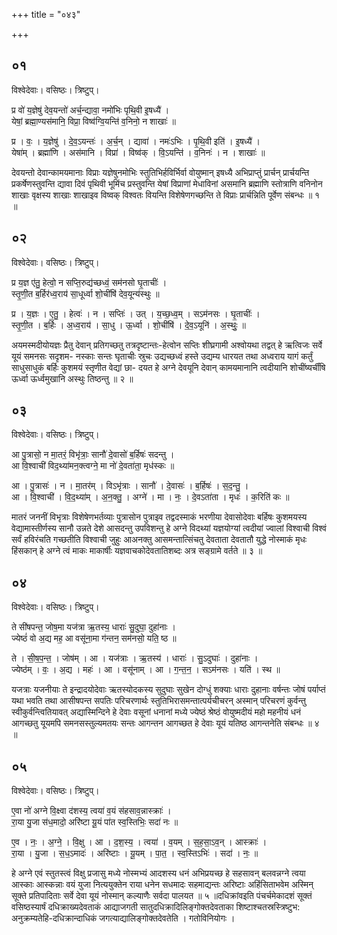 +++
title = "०४३"

+++


## ०१
विश्वेदेवाः। वसिष्ठः। त्रिष्टुप्।

प्र वो॑ य॒ज्ञेषु॑ देव॒यन्तो॑ अर्च॒न्द्यावा॒ नमो॑भिः पृथि॒वी इ॒षध्यै॑ ।  
येषां॒ ब्रह्मा॒ण्यस॑मानि॒ विप्रा॒ विष्व॑ग्वि॒यन्ति॑ व॒निनो॒ न शाखाः॑ ॥

प्र । वः॒ । य॒ज्ञेषु॑ । दे॒व॒ऽयन्तः॑ । अ॒र्च॒न् । द्यावा॑ । नमः॑ऽभिः । पृ॒थि॒वी इति॑ । इ॒षध्यै॑ ।  
येषा॑म् । ब्रह्मा॑णि । अस॑मानि । विप्रा॑ । विष्व॑क् । वि॒ऽयन्ति॑ । व॒निनः॑ । न । शाखाः॑ ॥

देवयन्तो देवान्कामयमानाः विप्राः यज्ञेषुनमोभिः स्तुतिभिर्हविर्भिर्वा वोयुष्मान् इषध्यै अभिप्राप्तुं प्रार्चन् प्रार्चयन्ति प्रकर्षेणस्तुवन्ति द्यावा दिवं पृथिवी भूमिंच प्रस्तुवन्ति येषां विप्राणां मेधाविनां असमानि ब्रह्माणि स्तोत्राणि वनिनोन शाखाः वृक्षस्य शाखाः शाखाइव विष्वक् विश्वतः वियन्ति विशेषेणगच्छन्ति ते विप्राः प्रार्चन्निति पूर्वेण संबन्धः ॥ १ ॥

## ०२
विश्वेदेवाः। वसिष्ठः। त्रिष्टुप्।

प्र य॒ज्ञ ए॑तु॒ हेत्वो॒ न सप्ति॒रुद्य॑च्छध्वं॒ सम॑नसो घृ॒ताचीः॑ ।  
स्तृ॒णी॒त ब॒र्हिर॑ध्व॒राय॑ सा॒धूर्ध्वा शो॒चींषि॑ देव॒यून्य॑स्थुः ॥

प्र । य॒ज्ञः । ए॒तु॒ । हेत्वः॑ । न । सप्तिः॑ । उत् । य॒च्छ॒ध्व॒म् । सऽम॑नसः । घृ॒ताचीः॑ ।  
स्तृ॒णी॒त । ब॒र्हिः । अ॒ध्व॒राय॑ । सा॒धु । ऊ॒र्ध्वा । शो॒चींषि॑ । दे॒व॒ऽयूनि॑ । अ॒स्थुः॒ ॥

अयमस्मदीयोयज्ञः प्रैतु देवान् प्रतिगच्छतु तत्रदृष्टान्तः-हेत्वोन सप्तिः शीघ्रगामी अश्वोयथा तद्वत् हे ऋत्विजः सर्वे यूयं समनसः सदृशम- नस्काः सन्तः घृताचीः स्रुचः उद्यच्छध्वं हस्ते उद्यम्य धारयत तथा अध्वराय यागं कर्तुं साधुसाधुकं बर्हिः कुशमयं स्तृणीत वेद्यां छा- दयत हे अग्ने देवयूनि देवान् कामयमानानि त्वदीयानि शोचींष्यर्चींषि ऊर्ध्वा ऊर्ध्वमुखानि अस्थुः तिष्ठन्तु ॥ २ ॥

## ०३
विश्वेदेवाः। वसिष्ठः। त्रिष्टुप्।

आ पु॒त्रासो॒ न मा॒तरं॒ विभृ॑त्राः॒ सानौ॑ दे॒वासो॑ ब॒र्हिषः॑ सदन्तु ।  
आ वि॒श्वाची॑ विद॒थ्या॑मन॒क्त्वग्ने॒ मा नो॑ दे॒वता॑ता॒ मृध॑स्कः ॥

आ । पु॒त्रासः॑ । न । मा॒तर॑म् । विऽभृ॑त्राः । सानौ॑ । दे॒वासः॑ । ब॒र्हिषः॑ । स॒द॒न्तु॒ ।  
आ । वि॒श्वाची॑ । वि॒द॒थ्या॑म् । अ॒न॒क्तु॒ । अग्ने॑ । मा । नः॒ । दे॒वऽता॑ता । मृधः॑ । क॒रिति॑ कः ॥

मातरं जननीं विभृत्राः विशेषेणभर्तव्याः पुत्रासोन पुत्राइव तद्वदस्माकं भरणीया देवासोदेवाः बर्हिषः कुशमयस्य वेद्यामास्तीर्णस्य सानौ उन्नते देशे आसदन्तु उपविशन्तु हे अग्ने विदथ्यां यज्ञयोग्यां त्वदीयां ज्वालां विश्वाची विश्वं सर्वं हविरंचति गच्छतीति विश्वाची जुहुः आअनक्तु आसमन्तात्सिंचतु देवताता देवतातौ युद्धे नोस्माकं मृधः हिंसकान् हे अग्ने त्वं माकः माकार्षीः यज्ञवाचकोदेवतातिशब्दः अत्र सङ्ग्रामे वर्तते ॥ ३ ॥

## ०४
विश्वेदेवाः। वसिष्ठः। त्रिष्टुप्।

ते सी॑षपन्त॒ जोष॒मा यज॑त्रा ऋ॒तस्य॒ धाराः॑ सु॒दुघा॒ दुहा॑नाः ।  
ज्येष्ठं॑ वो अ॒द्य मह॒ आ वसू॑ना॒मा ग॑न्तन॒ सम॑नसो॒ यति॒ ष्ठ ॥

ते । सी॒ष॒प॒न्त॒ । जोष॑म् । आ । यज॑त्राः । ऋ॒तस्य॑ । धाराः॑ । सु॒ऽदुघाः॑ । दुहा॑नाः ।  
ज्येष्ठ॑म् । वः॒ । अ॒द्य । महः॑ । आ । वसू॑नाम् । आ । ग॒न्त॒न॒ । सऽम॑नसः । यति॑ । स्थ ॥

यजत्राः यजनीयाः ते इन्द्रादयोदेवाः ऋतस्योदकस्य सुदुघाः सुखेन दोग्धुं शक्याः धाराः दुहानाः वर्षन्तः जोषं पर्याप्तं यथा भवति तथा आसीषपन्त सपतिः परिचरणार्थः स्तुतिभिरासमन्तात्पर्यचीचरन् अस्मान् परिचरणं कुर्वन्तु स्वीकुर्वन्त्वितियावत् अद्यास्मिन्दिने हे देवाः वसूनां धनानां मध्ये ज्येष्ठं श्रेष्ठं वोयुष्मदीयं महो महनीयं धनं आगच्छतु यूयमपि समनसस्तुल्यमतयः सन्तः आगन्तन आगच्छत हे देवाः यूयं यतिष्ठ आगन्तनेति संबन्धः ॥ ४ ॥

## ०५
विश्वेदेवाः। वसिष्ठः। त्रिष्टुप्।

ए॒वा नो॑ अग्ने वि॒क्ष्वा द॑शस्य॒ त्वया॑ व॒यं स॑हसाव॒न्नास्क्राः॑ ।  
रा॒या यु॒जा स॑ध॒मादो॒ अरि॑ष्टा यू॒यं पा॑त स्व॒स्तिभिः॒ सदा॑ नः ॥

ए॒व । नः॒ । अ॒ग्ने॒ । वि॒क्षु । आ । द॒श॒स्य॒ । त्वया॑ । व॒यम् । स॒ह॒सा॒ऽव॒न् । आस्क्राः॑ ।  
रा॒या । यु॒जा । स॒ध॒ऽमादः॑ । अरि॑ष्टाः । यू॒यम् । पा॒त॒ । स्व॒स्तिऽभिः॑ । सदा॑ । नः॒ ॥

हे अग्ने एवं स्तुतस्त्वं विक्षु प्रजासु मध्ये नोस्मभ्यं आदशस्य धनं अभिप्रयच्छ हे सहसावन् बलवन्नग्ने त्वया आस्काः आस्कन्नाः वयं युजा नित्ययुक्तेन राया धनेन सधमादः सहमाद्यन्तः अरिष्टाः अहिंसिताभवेम अस्मिन् सूक्ते प्रतिपादिताः सर्वे देवा यूयं नोस्मान् कल्याणैः सर्वदा पालयत ॥ ५ ॥दधिक्रांवइति पंचर्चमेकादशं सूक्तं वसिष्ठस्यार्षं दधिक्राख्यदेवताकं आद्याजगती सातुदधिक्रादिलिङ्गोक्तदेवताका शिष्टाश्चतस्रस्त्रिष्टुभ: अनुक्रम्यतेहि-दधिक्रान्दाधिकं जगत्याद्यालिङ्गोक्तदेवतेति । गतोविनियोगः ।